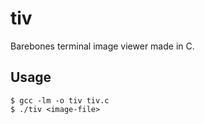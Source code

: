 # tiv
Barebones terminal image viewer made in C.

## Usage
```
$ gcc -lm -o tiv tiv.c
$ ./tiv <image-file>
```
